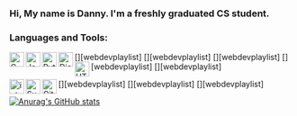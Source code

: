 ### Hi, My name is Danny. I'm a freshly graduated CS student.

### Languages and Tools:
[<img align="left" alt="C" width="26px" src="https://img.shields.io/badge/c-%2300599C.svg?style=for-the-badge&logo=c&logoColor=white" />][webdevplaylist]
[<img align="left" alt="Java" width="26px" src="https://img.shields.io/badge/java-%23ED8B00.svg?style=for-the-badge&logo=java&logoColor=white" />][webdevplaylist]
[<img align="left" alt="Python" width="26px" src="https://img.shields.io/badge/python-3670A0?style=for-the-badge&logo=python&logoColor=ffdd54" />][webdevplaylist]
[<img align="left" alt="Django" width="26px" src="https://img.shields.io/badge/django-%23092E20.svg?style=for-the-badge&logo=django&logoColor=white" />][webdevplaylist]
[<img align="left" alt="HTML5" width="26px" src="https://img.shields.io/badge/html5-%23E34F26.svg?style=for-the-badge&logo=html5&logoColor=white" />][webdevplaylist]

[<img align="left" alt="intellij-IDEA" width="26px" src="https://img.shields.io/badge/IntelliJIDEA-000000.svg?style=for-the-badge&logo=intellij-idea&logoColor=white" />][webdevplaylist]
[<img align="left" alt="Sublime-Text" width="26px" src="https://img.shields.io/badge/sublime_text-%23575757.svg?style=for-the-badge&logo=sublime-text&logoColor=important" />][webdevplaylist]
[<img align="left" alt="GitHub" width="26px" src="https://img.shields.io/badge/github-%23121011.svg?style=for-the-badge&logo=github&logoColor=white" />][webdevplaylist]


[![Anurag's GitHub stats](https://github-readme-stats.vercel.app/api?username=shadow006tr&hide=stars,prs,issues,contribs)](https://github.com/anuraghazra/github-readme-stats)
